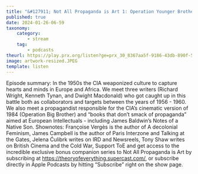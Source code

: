 ```yaml
---
title: "&#127911; Not All Propaganda is Art 1: Operation Younger Brother"
published: true
date: 2024-01-26-06-59
taxonomy:
    category:
        - stream
    tag:
        - podcasts
theurl: https://play.prx.org/listen?ge=prx_30_8367aa5f-9186-43db-890f-5556412f55bd&uf=http%3A%2F%2Ffeeds.prx.org%2FTOE
image: artwork-resized.JPEG
template: listen
---
```


Episode summary: In the 1950s the CIA weaponized culture to capture hearts and minds in Europe and Africa. We meet three writers (Richard Wright, Kenneth Tynan, and Dwight Macdonald) who got caught up in this battle both as collaborators and targets between the years of 1956 - 1960. We also meet a propagandist responsible for the CIA&rsquo;s cinematic version of 1984 (Operation Big Brother) and &ldquo;books that don&rsquo;t smack of propaganda&rdquo; aimed at European Intellectuals - including James Baldwin&rsquo;s Notes of a Native Son. Shownotes: Fran&ccedil;oise Verg&egrave;s is the author of A decolonial Feminism, James Campbell is the author of Paris Interzone and Talking at the Gates, Jelena Ćulibrk writes on IRD and Newsreels, Tony Shaw writes on British Cinema and the Cold War, Support ToE and get access to the incredible exclusive bonus companion series to Not All Propaganda is Art by subscribing at https://theoryofeverything.supercast.com/, or subscribe directly in Apple Podcasts by hitting &ldquo;Subscribe&rdquo; right on the show page.
